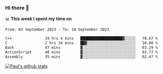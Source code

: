 ### Hi there 👋

📊 **This week I spent my time on**
<!--START_SECTION:waka-->

```txt
From: 03 September 2023 - To: 10 September 2023

C++               19 hrs 4 mins   ███████████████████▓░░░░░   78.67 %
C                 2 hrs 34 mins   ██▓░░░░░░░░░░░░░░░░░░░░░░   10.60 %
Bash              47 mins         ▓░░░░░░░░░░░░░░░░░░░░░░░░   03.29 %
ActionScript      40 mins         ▓░░░░░░░░░░░░░░░░░░░░░░░░   02.77 %
Assembly          35 mins         ▓░░░░░░░░░░░░░░░░░░░░░░░░   02.47 %
```

<!--END_SECTION:waka-->


[![Paul's github stats](https://github-readme-stats.vercel.app/api?username=mickeyouyou&theme=dracula&show_icons=true)](https://github.com/anuraghazra/github-readme-stats)
